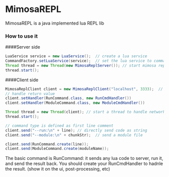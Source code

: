 MimosaREPL
==========

MimosaREPL is a java implemented lua REPL lib

### How to use it

####Server side
`````java
LuaService service = new LuaService();  // create a lua service
CommandFactory.setLuaService(service);  // set the lua service to command factory
Thread thread = new Thread(new MimosaReplServer()); // start mimosa repl server
thread.start();
`````

####Client side
`````java
MimosaReplClient client = new MimosaReplClient("localhost", 3333);  // connect to server
// handle return value 
client.setHandler(RunCommand.class, new RunCmdHandler())
client.setHandler(ModuleCommand.class, new ModuleCmdHandler())

Thread thread = new Thread(client); // start a thread to handle network stuff
thread.start();

// command type is defined as first line comment
client.send("--run:\n" + line); // directly send code as string
client.send("--module:\n" + chunkStr);  // send a module file

client.send(RunCommand.create(line)); 
client.send(ModuleCommand.create(moduleName));
`````

The basic command is RunCommand: it sends any lua code to server, run it, and send the result back. You should create 
your RunCmdHandler to hadnle the result. (show it on the ui, post-processing, etc)
